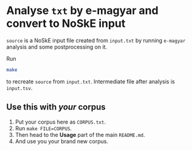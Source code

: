 # Analyse `txt` by e-magyar and convert to NoSkE input

`source` is a NoSkE input file created from `input.txt` by
running `e-magyar` analysis and some postprocessing on it.

Run
```bash
make
```
to recreate `source` from `input.txt`.
Intermediate file after analysis is `input.tsv`.

## Use this with _your_ corpus

1. Put your corpus here as `CORPUS.txt`.
2. Run `make FILE=CORPUS`.
3. Then head to the __Usage__ part of the main `README.md`.
4. And use you your brand new corpus.

